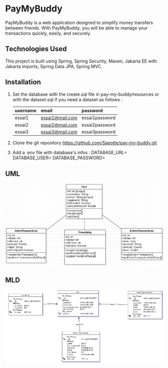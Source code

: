 # PayMyBuddy

PayMyBuddy is a web application designed to simplify money transfers between friends. With PayMyBuddy, you will be able
to manage your transactions quickly, easily, and securely.

## Technologies Used

This project is built using Spring, Spring Security, Maven, Jakarta EE with Jakarta imports, Spring Data JPA, Spring
MVC.

## Installation

1. Set the database with the create.sql file in pay-my-buddy/resources or with the dataset.sql if you need a dataset as
   follows :

   | username | email           | password       |
      |----------|-----------------|----------------|
   | essai1   | essai1@mail.com | essai1password |
   | essai2   | essai2@mail.com | essai2password |
   | essai3   | essai3@mail.com | essai3password |

2. Clone the git repository https://github.com/Sapotte/pay-my-buddy.git
3. Add a .env file with database's infos :
   DATABASE_URL=
   DATABASE_USER=
   DATABASE_PASSWORD=

## UML

![UML](./resources/UML.png)

## MLD

![MLD](./resources/MLD.png)